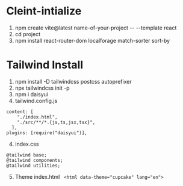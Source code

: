 # Cleint-intialize

1. npm create vite@latest name-of-your-project -- --template react
2. cd project
3. npm install react-router-dom localforage match-sorter sort-by

# Tailwind Install
1. npm install -D tailwindcss postcss autoprefixer
2. npx tailwindcss init -p
3. npm i daisyui
4. tailwind.config.js
```
content: [
    "./index.html",
    "./src/**/*.{js,ts,jsx,tsx}",
  ],
plugins: [require("daisyui")],
```
4. index.css
```
@tailwind base;
@tailwind components;
@tailwind utilities;
```
5. Theme index.html
``` <html data-theme="cupcake" lang="en">```
